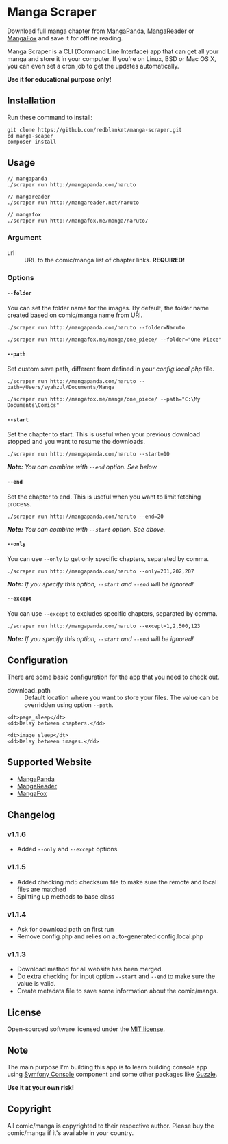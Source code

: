 # Manga Scraper

Download full manga chapter from [MangaPanda](http://mangapanda.com), [MangaReader](http://mangareader.net) or [MangaFox](http://mangafox.me) and save it for offline reading.

Manga Scraper is a CLI (Command Line Interface) app that can get all your manga and store it in your computer. If you're on Linux, BSD or Mac OS X, you can even set a cron job to get the updates automatically.

**Use it for educational purpose only!**

## Installation

Run these command to install:

```
git clone https://github.com/redblanket/manga-scraper.git
cd manga-scaper
composer install
```

## Usage

```
// mangapanda
./scraper run http://mangapanda.com/naruto

// mangareader
./scraper run http://mangareader.net/naruto

// mangafox
./scraper run http://mangafox.me/manga/naruto/

```

### Argument

<dl>
	<dt>url</dt>
	<dd>URL to the comic/manga list of chapter links. <strong>REQUIRED!</strong></dd>
</dl>

### Options


#### ```--folder```

You can set the folder name for the images. By default, the folder name created based on comic/manga name from URI.

```
./scraper run http://mangapanda.com/naruto --folder=Naruto

./scraper run http://mangafox.me/manga/one_piece/ --folder="One Piece"
```

#### ```--path```

Set custom save path, different from defined in your *config.local.php* file.

```
./scraper run http://mangapanda.com/naruto --path=/Users/syahzul/Documents/Manga

./scraper run http://mangafox.me/manga/one_piece/ --path="C:\My Documents\Comics"
```

#### ```--start```

Set the chapter to start. This is useful when your previous download stopped and you want to resume the downloads.

```
./scraper run http://mangapanda.com/naruto --start=10
```

***Note:***
*You can combine with ```--end``` option. See below.*

#### ```--end```

Set the chapter to end. This is useful when you want to limit fetching process.

```
./scraper run http://mangapanda.com/naruto --end=20
```

***Note:***
*You can combine with ```--start``` option. See above.*

#### ```--only```

You can use ```--only``` to get only specific chapters, separated by comma.

```
./scraper run http://mangapanda.com/naruto --only=201,202,207
```

***Note:***
*If you specify this option, ```--start``` and ```--end``` will be ignored!*

#### ```--except```

You can use ```--except``` to excludes specific chapters, separated by comma.

```
./scraper run http://mangapanda.com/naruto --except=1,2,500,123
```

***Note:***
*If you specify this option, ```--start``` and ```--end``` will be ignored!*


## Configuration

There are some basic configuration for the app that you need to check out.

<dl>
	<dt>download_path</dt>
	<dd>Default location where you want to store your files. The value can be overridden using option <code>--path</code>.</dd>

	<dt>page_sleep</dt>
	<dd>Delay between chapters.</dd>

	<dt>image_sleep</dt>
	<dd>Delay between images.</dd>
</dl>

## Supported Website

* [MangaPanda](http://mangapanda.com)
* [MangaReader](http://mangareader.net)
* [MangaFox](http://mangafox.me)

## Changelog

### v1.1.6
* Added ```--only``` and ```--except``` options.

### v1.1.5
* Added checking md5 checksum file to make sure the remote and local files are matched
* Splitting up methods to base class

### v1.1.4
* Ask for download path on first run
* Remove config.php and relies on auto-generated config.local.php

### v1.1.3
* Download method for all website has been merged.
* Do extra checking for input option ```--start``` and ```--end``` to make sure the value is valid.
* Create metadata file to save some information about the comic/manga.

## License

Open-sourced software licensed under the [MIT license](http://opensource.org/licenses/MIT).

## Note

The main purpose I'm building this app is to learn building console app using [Symfony Console](http://symfony.com/doc/current/components/console/index.html) component and some other packages like [Guzzle](https://github.com/guzzle/guzzle). 

**Use it at your own risk!**

## Copyright

All comic/manga is copyrighted to their respective author. Please buy the comic/manga if it's available in your country.